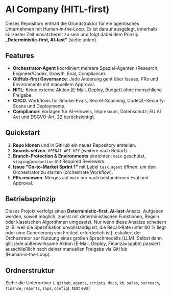 # AI Company (HITL-first)

Dieses Repository enthält die Grundstruktur für ein agentisches Unternehmen mit Human‑in‑the‑Loop. Es ist darauf ausgelegt, innerhalb kürzester Zeit einsatzbereit zu sein und folgt dabei dem Prinzip **„Deterministic‑first, AI‑last“** (siehe unten).

## Features
- **Orchestrator-Agent** koordiniert mehrere Spezial-Agenten (Research, Engineer/Codex, Growth, Eval, Compliance).
- **GitHub-first Governance**: Jede Änderung geht über Issues, PRs und Environments mit manuellem Approval.
- **HITL**: Keine externe Aktion (E-Mail, Deploy, Budget) ohne menschliche Freigabe.
- **CI/CD**: Workflows für Smoke-Evals, Secret-Scanning, CodeQL-Security-Scans und Deployments.
- **Compliance**: Vorlagen für AI-Hinweis, Impressum, Datenschutz; EU AI Act und DSGVO-Art. 22 berücksichtigt.

## Quickstart
1. **Repo klonen** und in GitHub ein neues Repository erstellen.
2. **Secrets setzen**: `OPENAI_API_KEY` (weitere nach Bedarf).
3. **Branch-Protection & Environments** einrichten: `main` geschützt, `staging`/`production` mit Required Reviewers.
4. **Issue "Go-to-Market Sprint 1"** mit Label `task:agent` öffnen, um den Orchestrator zu starten (orchestrate Workflow).
5. **PRs reviewen**: Merges auf `main` nur nach bestandenem Eval und Approval.

## Betriebsprinzip
Dieses Projekt verfolgt einen **Deterministic‑first, AI‑last**‑Ansatz. Aufgaben werden, soweit möglich, zuerst mit deterministischen Funktionen, Regeln oder klassischen Algorithmen umgesetzt. Nur wenn diese Ansätze scheitern (z. B. weil die Spezifikation unvollständig ist, die Recall‑Rate unter 80 % liegt oder eine Generierung von Freitext erforderlich ist), eskaliert der Orchestrator zur Nutzung eines großen Sprachmodells (LLM). Selbst dann gilt: jede außenwirksame Aktion (E‑Mail, Deploy, Finanzausgabe) passiert ausschließlich nach deiner manuellen Freigabe via GitHub (Human‑in‑the‑Loop).

## Ordnerstruktur
Siehe die Unterordner (`.github`, `agents`, `scripts`, `docs`, `kb`, `sales`, `outreach`, `finance`, `reports`, `sops`, `config`).
test eval
